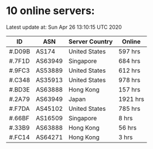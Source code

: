 # 10 online servers:

Latest update at: Sun Apr 26 13:10:15 UTC 2020

| ID | ASN | Server Country | Online |
| -- | --- | -------------- | ------ |
| #.D09B | AS174 | United States | 597 hrs |
| #.7F1D | AS63949 | Singapore | 684 hrs |
| #.9FC3 | AS53889 | United States | 612 hrs |
| #.C348 | AS35913 | United States | 978 hrs |
| #.BD3E | AS63888 | Hong Kong | 157 hrs |
| #.2A79 | AS63949 | Japan | 1921 hrs |
| #.F7DA | AS45102 | United States | 785 hrs |
| #.66BF | AS16509 | Singapore | 8 hrs |
| #.33B9 | AS63888 | Hong Kong | 56 hrs |
| #.FC14 | AS64271 | Hong Kong | 3 hrs |

